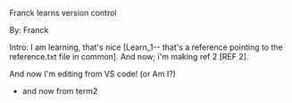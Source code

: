 Franck learns version control

By: Franck

Intro: I am learning, that's nice [Learn_1-- that's a reference pointing to the reference.txt file in common].
And now; i'm making ref 2 [REF 2].

And now I'm editing from VS code!
(or Am I?)

- and now from term2
